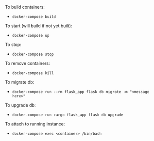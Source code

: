 To build containers:

- `docker-compose build`


To start (will build if not yet built):

- `docker-compose up`


To stop:

- `docker-compose stop`


To remove containers:

- `docker-compose kill`


To migrate db:

- `docker-compose run --rm flask_app flask db migrate -m "<message here>"`


To upgrade db:

- `docker-compose run cargo flask_app flask db upgrade`


To attach to running instance:

- `docker-compose exec <container> /bin/bash`
